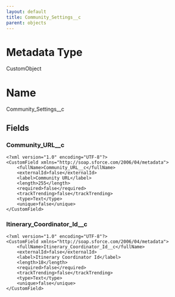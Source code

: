 ```yaml
---
layout: default
title: Community_Settings__c
parent: objects
---
```

# Metadata Type
CustomObject

# Name
Community_Settings__c
## Fields
### Community_URL__c

```
<?xml version="1.0" encoding="UTF-8"?>
<CustomField xmlns="http://soap.sforce.com/2006/04/metadata">
    <fullName>Community_URL__c</fullName>
    <externalId>false</externalId>
    <label>Community URL</label>
    <length>255</length>
    <required>false</required>
    <trackTrending>false</trackTrending>
    <type>Text</type>
    <unique>false</unique>
</CustomField>
```
### Itinerary_Coordinator_Id__c

```
<?xml version="1.0" encoding="UTF-8"?>
<CustomField xmlns="http://soap.sforce.com/2006/04/metadata">
    <fullName>Itinerary_Coordinator_Id__c</fullName>
    <externalId>false</externalId>
    <label>Itinerary Coordinator Id</label>
    <length>18</length>
    <required>false</required>
    <trackTrending>false</trackTrending>
    <type>Text</type>
    <unique>false</unique>
</CustomField>
```
